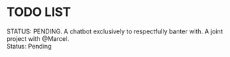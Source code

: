 # TODO LIST
STATUS: PENDING. A chatbot exclusively to respectfully banter with. A joint project with @Marcel. </br>
Status: Pending
